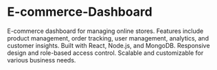 # E-commerce-Dashboard
E-commerce dashboard for managing online stores. Features include product management, order tracking, user management, analytics, and customer insights. Built with React, Node.js, and MongoDB. Responsive design and role-based access control. Scalable and customizable for various business needs.

